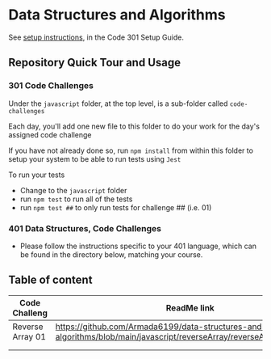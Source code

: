 # Data Structures and Algorithms

See [setup instructions](https://codefellows.github.io/setup-guide/code-301/2-code-challenges), in the Code 301 Setup Guide.

## Repository Quick Tour and Usage

### 301 Code Challenges

Under the `javascript` folder, at the top level, is a sub-folder called `code-challenges`

Each day, you'll add one new file to this folder to do your work for the day's assigned code challenge

If you have not already done so, run `npm install` from within this folder to setup your system to be able to run tests using `Jest`

To run your tests

- Change to the `javascript` folder
- run `npm test` to run all of the tests
- run `npm test ##` to only run tests for challenge ## (i.e. 01)

### 401 Data Structures, Code Challenges

- Please follow the instructions specific to your 401 language, which can be found in the directory below, matching your course.



## Table of content 

|  Code Challeng | ReadMe link  |   |   |   |
|---|---|---|---|---|
|  Reverse Array 01  |  https://github.com/Armada6199/data-structures-and-algorithms/blob/main/javascript/reverseArray/reverseArrayReadme.md |   |   |   |
|   |   |   |   |   |
|   |   |   |   |   |
